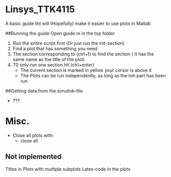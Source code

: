 # Linsys_TTK4115
A basic guide tht will (Hopefully) make it easier to use plots in Matlab

##Running the guide
Open guide.m in the top folder
1. Run the entire script first (Or just run the init-section)
2. Find a plot that has something you need
3. The section corresponding to  (ctrl+f) to find the section ( It has the same name as the title of the plot)
4. T0 only run one section hit (ctrl+enter)
    * The current section is marked in yellow  your corsor is above it 
    * The Plots can be run independently, as long as the init-part has been run


##Getting data from the simulink-file
 * ???


# Misc.
* Close all plots with:
    * close all

## Not implemented
Titles in Plots with multiple subplots
Latex-code in the plots
